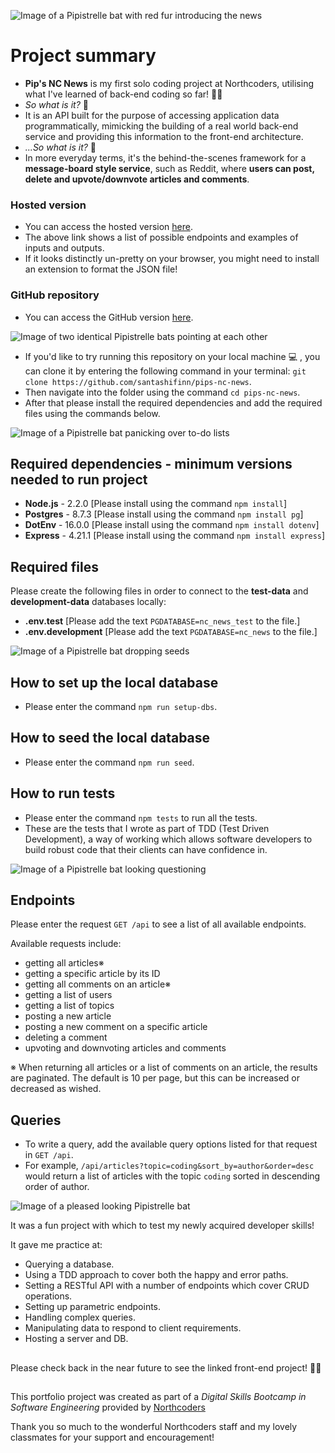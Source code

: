 ![Image of a Pipistrelle bat with red fur introducing the news](http://pipmurphy.com/nc-news-header.png)

# Project summary

- **Pip's NC News** is my first solo coding project at Northcoders, utilising what I've learned of back-end coding so far! 👩‍💻
- _So what is it?_ 🙋
- It is an API built for the purpose of accessing application data programmatically, mimicking the building of a real world back-end service and providing this information to the front-end architecture.
- _...So what is it?_ 🤔
- In more everyday terms, it's the behind-the-scenes framework for a **message-board style service**, such as Reddit, where **users can post, delete and upvote/downvote articles and comments**.

### Hosted version

- You can access the hosted version [here](https://pips-nc-news.onrender.com/api).
- The above link shows a list of possible endpoints and examples of inputs and outputs.
- If it looks distinctly un-pretty on your browser, you might need to install an extension to format the JSON file!

### GitHub repository

- You can access the GitHub version [here](https://github.com/santashifinn/pips-nc-news).

![Image of two identical Pipistrelle bats pointing at each other](http://pipmurphy.com/nc-news-clone.png)

- If you'd like to try running this repository on your local machine 💻 , you can clone it by entering the following command in your terminal: `git clone https://github.com/santashifinn/pips-nc-news`.
- Then navigate into the folder using the command `cd pips-nc-news`.
- After that please install the required dependencies and add the required files using the commands below.

![Image of a Pipistrelle bat panicking over to-do lists](http://pipmurphy.com/nc-news-requirements.png)

## Required dependencies - minimum versions needed to run project

- **Node.js** - 2.2.0 [Please install using the command `npm install`]
- **Postgres** - 8.7.3 [Please install using the command `npm install pg`]
- **DotEnv** - 16.0.0 [Please install using the command `npm install dotenv`]
- **Express** - 4.21.1 [Please install using the command `npm install express`]

## Required files

Please create the following files in order to connect to the **test-data** and **development-data** databases locally:

- **.env.test** [Please add the text `PGDATABASE=nc_news_test` to the file.]
- **.env.development** [Please add the text `PGDATABASE=nc_news` to the file.]

![Image of a Pipistrelle bat dropping seeds](http://pipmurphy.com/nc-news-setupseed.png)

## How to set up the local database

- Please enter the command `npm run setup-dbs`.

## How to seed the local database

- Please enter the command `npm run seed`.

## How to run tests

- Please enter the command `npm tests` to run all the tests.
- These are the tests that I wrote as part of TDD (Test Driven Development), a way of working which allows software developers to build robust code that their clients can have confidence in.

![Image of a Pipistrelle bat looking questioning](http://pipmurphy.com/nc-news-endpointsqueries.png)

## Endpoints

Please enter the request `GET /api` to see a list of all available endpoints.

Available requests include:

- getting all articles※
- getting a specific article by its ID
- getting all comments on an article※
- getting a list of users
- getting a list of topics
- posting a new article
- posting a new comment on a specific article
- deleting a comment
- upvoting and downvoting articles and comments

※ When returning all articles or a list of comments on an article, the results are paginated.
The default is 10 per page, but this can be increased or decreased as wished.

## Queries

- To write a query, add the available query options listed for that request in `GET /api`.
- For example, `/api/articles?topic=coding&sort_by=author&order=desc` would return a list of articles with the topic `coding` sorted in descending order of author.

![Image of a pleased looking Pipistrelle bat](http://pipmurphy.com/nc-news-why.png)

It was a fun project with which to test my newly acquired developer skills!

It gave me practice at:

- Querying a database.
- Using a TDD approach to cover both the happy and error paths.
- Setting a RESTful API with a number of endpoints which cover CRUD operations.
- Setting up parametric endpoints.
- Handling complex queries.
- Manipulating data to respond to client requirements.
- Hosting a server and DB.

##

Please check back in the near future to see the linked front-end project! 🔗🔗

##

This portfolio project was created as part of a _Digital Skills Bootcamp in Software Engineering_ provided by [Northcoders](https://northcoders.com/)

Thank you so much to the wonderful Northcoders staff and my lovely classmates for your support and encouragement!
